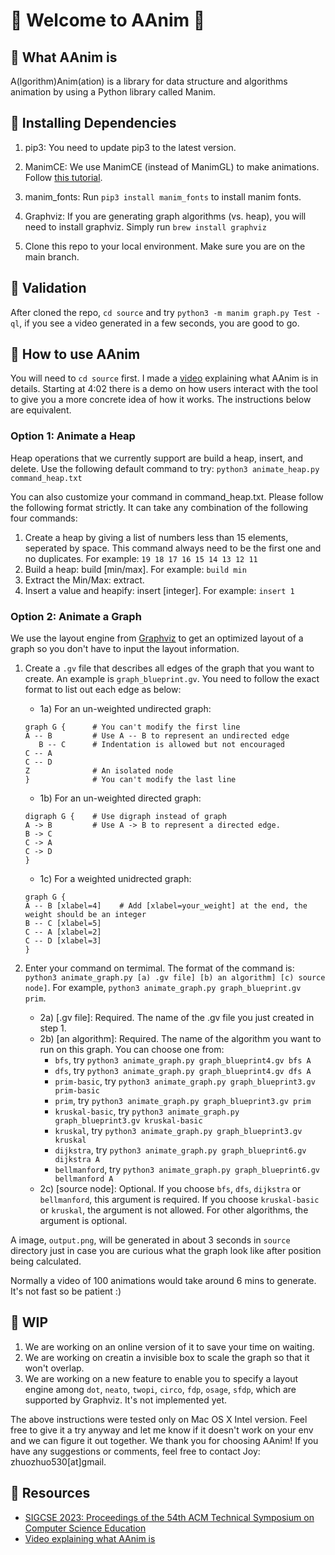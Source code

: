 # 🍓 Welcome to AAnim 🍓

## 🍓 What AAnim is

A(lgorithm)Anim(ation) is a library for data structure and algorithms animation by using a Python library called Manim.

## 🍓 Installing Dependencies

1. pip3: You need to update pip3 to the latest version.

2. ManimCE: We use ManimCE (instead of ManimGL) to make animations. Follow [this tutorial](https://docs.manim.community/en/stable/installation.html).

3. manim_fonts: Run `pip3 install manim_fonts` to install manim fonts.

4. Graphviz: If you are generating graph algorithms (vs. heap), you will need to install graphviz. Simply run `brew install graphviz`

5. Clone this repo to your local environment. Make sure you are on the main branch.

## 🍓 Validation

After cloned the repo, `cd source` and try `python3 -m manim graph.py Test -ql`, if you see a video generated in a few seconds, you are good to go.

## 🍓 How to use AAnim

You will need to `cd source` first. I made a [video](https://www.youtube.com/watch?v=Z6ImIFlK3tw) explaining what AAnim is in details. Starting at 4:02 there is a demo on how users interact with the tool to give you a more concrete idea of how it works. The instructions below are equivalent.

### Option 1: Animate a Heap

Heap operations that we currently support are build a heap, insert, and delete. Use the following default command to try: `python3 animate_heap.py command_heap.txt`

You can also customize your command in command_heap.txt. Please follow the following format strictly. It can take any combination of the following four commands:

1. Create a heap by giving a list of numbers less than 15 elements, seperated by space. This command always need to be the first one and no duplicates. For example: `19 18 17 16 15 14 13 12 11`
2. Build a heap: build [min/max]. For example: `build min`
3. Extract the Min/Max: extract.
4. Insert a value and heapify: insert [integer]. For example: `insert 1`

### Option 2: Animate a Graph

We use the layout engine from [Graphviz](https://graphviz.org) to get an optimized layout of a graph so you don't have to input the layout information.

1. Create a `.gv` file that describes all edges of the graph that you want to create. An example is `graph_blueprint.gv`. You need to follow the exact format to list out each edge as below:

   - 1a) For an un-weighted undirected graph:

   ```
   graph G {      # You can't modify the first line
   A -- B         # Use A -- B to represent an undirected edge
      B -- C      # Indentation is allowed but not encouraged
   C -- A
   C -- D
   Z              # An isolated node
   }              # You can't modify the last line
   ```

   - 1b) For an un-weighted directed graph:

   ```
   digraph G {    # Use digraph instead of graph
   A -> B         # Use A -> B to represent a directed edge.
   B -> C
   C -> A
   C -> D
   }
   ```

   - 1c) For a weighted unidrected graph:

   ```
   graph G {
   A -- B [xlabel=4]    # Add [xlabel=your_weight] at the end, the weight should be an integer
   B -- C [xlabel=5]
   C -- A [xlabel=2]
   C -- D [xlabel=3]
   }
   ```

2. Enter your command on termimal. The format of the command is: `python3 animate_graph.py [a) .gv file] [b) an algorithm] [c) source node]`. For example, `python3 animate_graph.py graph_blueprint.gv prim`.

   - 2a) [.gv file]: Required. The name of the .gv file you just created in step 1.
   - 2b) [an algorithm]: Required. The name of the algorithm you want to run on this graph. You can choose one from:
     - `bfs`, try `python3 animate_graph.py graph_blueprint4.gv bfs A`
     - `dfs`, try `python3 animate_graph.py graph_blueprint4.gv dfs A`
     - `prim-basic`, try `python3 animate_graph.py graph_blueprint3.gv prim-basic`
     - `prim`, try `python3 animate_graph.py graph_blueprint3.gv prim`
     - `kruskal-basic`, try `python3 animate_graph.py graph_blueprint3.gv kruskal-basic`
     - `kruskal`, try `python3 animate_graph.py graph_blueprint3.gv kruskal`
     - `dijkstra`, try `python3 animate_graph.py graph_blueprint6.gv dijkstra A`
     - `bellmanford`, try `python3 animate_graph.py graph_blueprint6.gv bellmanford A`
   - 2c) [source node]: Optional. If you choose `bfs`, `dfs`, `dijkstra` or `bellmanford`, this argument is required. If you choose `kruskal-basic` or `kruskal`, the argument is not allowed. For other algorithms, the argument is optional.

A image, `output.png`, will be generated in about 3 seconds in `source` directory just in case you are curious what the graph look like after position being calculated.

Normally a video of 100 animations would take around 6 mins to generate. It's not fast so be patient :)

## 🍓 WIP

1. We are working on an online version of it to save your time on waiting.
2. We are working on creatin a invisible box to scale the graph so that it won't overlap.
3. We are working on a new feature to enable you to specify a layout engine among `dot`, `neato`, `twopi`, `circo`, `fdp`, `osage`, `sfdp`, which are supported by Graphviz. It's not implemented yet.

The above instructions were tested only on Mac OS X Intel version. Feel free to give it a try anyway and let me know if it doesn't work on your env and we can figure it out together. We thank you for choosing AAnim! If you have any suggestions or comments, feel free to contact Joy: zhuozhuo530[at]gmail.

## 🍓 Resources

- [SIGCSE 2023: Proceedings of the 54th ACM Technical Symposium on Computer Science Education](https://dl.acm.org/doi/abs/10.1145/3545947.3576233)
- [Video explaining what AAnim is](https://www.youtube.com/watch?v=Z6ImIFlK3tw)
